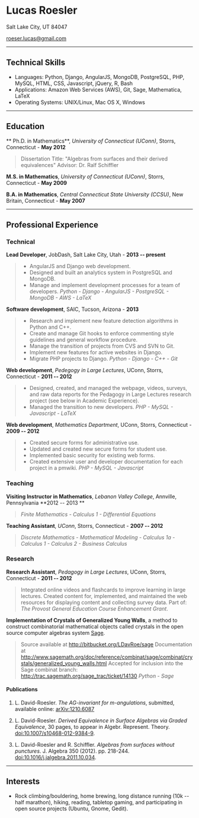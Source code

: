 
# Lucas Roesler

Salt Lake City, UT 84047

<roeser.lucas@gmail.com>

---
## Technical  Skills
* Languages:  Python, Django, AngularJS, MongoDB, PostgreSQL, PHP, MySQL, HTML, CSS, Javascript, jQuery, R, Bash
* Applications:  Amazon Web Services (AWS), Git, Sage, Mathematica, LaTeX
* Operating Systems:  UNIX/Linux, Mac OS X, Windows

---


## Education
** Ph.D. in Mathematics**, *University of Connecticut (UConn)*, Storrs, Connecticut - **May 2012**

>Dissertation Title: "Algebras from surfaces and their derived equivalences"
>Advisor: Dr. Ralf Schiffler

**M.S. in Mathematics**, *University of Connecticut (UConn)*, Storrs, Connecticut - **May 2009**

**B.A. in Mathematics**, *Central Connecticut State University (CCSU)*, New Britain, Connecticut - **May 2007**

---

## Professional Experience
### Technical
**Lead Developer**, JobDash, Salt Lake City, Utah - **2013 -- present**

> - AngularJS and Django web development.
> - Designed and built an analytics system in PostgreSQL and MongoDB.
> - Manage and implement development processes for a team of developers.
> *Python - Django - AngularJS - PostgreSQL - MongoDB - AWS - LaTeX*

**Software development**, SAIC, Tucson, Arizona - **2013**

> - Research and implement new feature detection algorithms in Python and C++.
> - Create and manage Git hooks to enforce commenting style guidelines and general workflow procedure.
> - Manage the transition of projects from CVS and SVN to Git.
> - Implement new features for active websites in Django.
> - Migrate PHP projects to Django.
> *Python - Django - C++ - Git*

**Web development**, *Pedegogy in Large Lectures*, UConn, Storrs, Connecticut - **2011 -- 2012**

> - Designed, created, and managed the webpage, videos, surveys, and raw data reports
>   for the Pedagogy in Large Lectures research project (see below in Academic Experience).
> - Managed the transition to new developers.
> *PHP - MySQL - Javascript - LaTeX*

**Web development**, *Mathematics Department*, UConn, Storrs, Connecticut - **2009 -- 2012**

> - Created secure forms for administrative use.
> - Updated and created new secure forms for student use.
> - Implemented basic security for existing web forms.
> - Created extensive user and developer documentation for each project in a pmwiki.
>  *PHP - MySQL - Javascript*

### Teaching

**Visiting Instructor in Mathematics**, *Lebanon Valley College*, Annville, Pennsylvania **2012 -- 2013 **

> *Finite Mathematics - Calculus 1 - Differential Equations*

**Teaching Assistant**, *UConn*, Storrs, Connecticut - **2007 -- 2012**

>*Discrete Mathematics - Mathematical Modeling - Calculus 1a - Calculus 1 - Calculus 2 - Business Calculus*

### Research

**Research Assistant**, *Pedagogy in Large Lectures*, UConn, Storrs, Connecticut - **2011 -- 2012**

>Integrated online videos and flashcards to improve learning in large lectures. Created content for, implemented, and maintained the web resources for displaying content and collecting survey data.
Part of: *The Provost General Education Course Enhancement Grant*.

**Implementation of Crystals of Generalized Young Walls**, a method to construct combinatorial mathematical objects called crystals in the open source computer algebras system [Sage].

> Source available at <http://bitbucket.org/LDavRoe/sage>
> Documentation at <http://www.sagemath.org/doc/reference/combinat/sage/combinat/crystals/generalized_young_walls.html>
> Accepted for inclusion into the Sage combinat branch: <http://trac.sagemath.org/sage_trac/ticket/14130>
> *Python - Sage*


#### Publications

1. L. David-Roesler. *The AG-invariant for m-angulations*, submitted, available online: [arXiv:1210.6087]

2. L. David-Roesler. *Derived Equivalence in Surface Algebras via Graded Equivalence*, 30 pages, to appear in Algebr. Represent. Theory. [doi:10.1007/s10468-012-9384-9][].

3. L. David-Roesler and R. Schiffler. *Algebras from surfaces without punctures*. J. Algebra 350 (2012). pp. 218-244. [doi:10.1016/j.jalgebra.2011.10.034].

---

## Interests
* Rock climbing/bouldering, home brewing, long distance running (10k -- half marathon), hiking, reading, tabletop gaming, and participating in open source projects (Ubuntu, Gnome, Gedit).

  [Sage]: http://www.sagemath.org/ "Sage"
  [Linkedin]: http://www.linkedin.com/in/lucasroesler/ "Linkedin"
  [BitBucket]: https://bitbucket.org/LDavRoe "BitBucket"
  [doi:10.1016/j.jalgebra.2011.10.034]: http://www.sciencedirect.com/science/article/pii/S0021869311006211 "doi:10.1016/j.jalgebra.2011.10.034"
  [doi:10.1007/s10468-012-9384-9]: http://link.springer.com/article/10.1007%2Fs10468-012-9384-9 "doi:10.1007/s10468-012-9384-9"
  [arXiv:1210.6087]: http://arxiv.org/abs/1210.6087 "arXiv:1210.6087"
